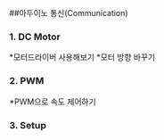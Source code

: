 ##아두이노 통신(Communication)
### 1. DC Motor
*모터드라이버 사용해보기
*모터 방향 바꾸기
### 2. PWM
*PWM으로 속도 제어하기
### 3. Setup
